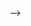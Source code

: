 <!-- ---
# An instance of the Pages widget.
# Documentation: https://wowchemy.com/docs/page-builder/
widget: pages

# This file represents a page section.
headless: true

# Order that this section appears on the page.
weight: 90

title: Teaching
subtitle: ''

content:
  # Filter on criteria
  filters:
    folders:
      - teaching
    tag: ''
    category: ''
    publication_type: ''
    author: ''
    exclude_featured: false
    exclude_future: false
    exclude_past: false
  # Choose how many pages you would like to display (0 = all pages)
  count: 0
  # Choose how many pages you would like to offset by
  offset: 0
  # Page order: descending (desc) or ascending (asc) date.
  order: desc
design:
  # Choose a view for the listings:
  view: citation
  columns: '2'
---
- Teaching Assistant: ECE 239AS Advanced Neural Networks and Deep Learning, UCLA, Spring (2024, 2025)
- Teaching Assistant: ECE C147/C247 Neural Networks and Deep Learning, UCLA, Winter (2024, 2025)
- Graduate Tutor / Teaching Assistant: Break Through Tech AI-AI Studio, UCLA, Fall (2023)
- Teaching Assistant: Break Through Tech AI-Machine Learning and Data Science, UCLA, Summer (2023)
<!-- {{% callout note %}}
Quickly discover relevant content by [filtering publications](./publication/).
{{% /callout %}} --> -->
